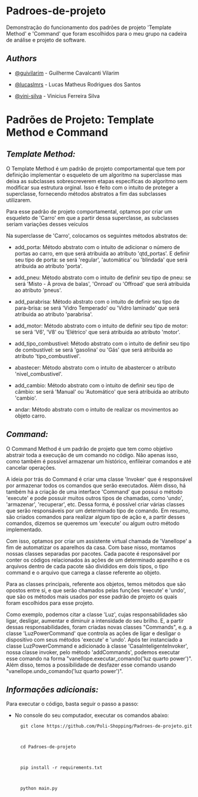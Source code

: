 # **Padroes-de-projeto**
Demonstração do funcionamento dos padrões de projeto 'Template Method' e 'Command' que foram escolhidos para o meu grupo na cadeira de análise e projeto de software. 
## *Authors*

- [@guivilarim](https://www.github.com/guivilarim) - Guilherme Cavalcanti Vilarim
- [@lucaslmrs](https://github.com/lucaslmrs) - Lucas Matheus Rodrigues dos Santos
- [@vini-silva](https://github.com/vini-silva) - Vinicius Ferreira Silva

# **Padrões de Projeto: Template Method e Command**

## ***Template Method:***

O Template Method é um padrão de projeto comportamental que tem por definição implementar o esqueleto de um algoritmo na superclasse mas deixa as subclasses sobrescreverem etapas específicas do algoritmo sem modificar sua estrutura orginal. Isso é feito com o intuito de proteger a superclasse, fornecendo métodos abstratos a fim das subclasses utilizarem.

Para esse padrão de projeto comportamental, optamos por criar um esqueleto de 'Carro' em que a partir dessa superclasse, as subclasses seriam variações desses veículos

Na superclasse de 'Carro', colocamos os seguintes métodos abstratos de:
- add_porta: Método abstrato com o intuito de adicionar o número de portas ao carro, em que será atribuida ao atributo 'qtd_portas'. E definir seu tipo de porta: se será 'regular', 'automática' ou 'blindada' que será atribuida ao atributo 'porta'.
- add_pneu: Método abstrato com o intuito de definir seu tipo de pneu: se será 'Misto - À prova de balas', 'Onroad' ou 'Offroad' que será atribuida ao atributo 'pneus'.
- add_parabrisa: Método abstrato com o intuito de definir seu tipo de para-brisa: se será 'Vidro Temperado' ou 'Vidro laminado' que será atribuida ao atributo 'parabrisa'.
- add_motor: Método abstrato com o intuito de definir seu tipo de motor: se será 'V6', 'V8' ou 'Elétrico' que será atribuida ao atributo 'motor'.
- add_tipo_combustivel: Método abstrato com o intuito de definir seu tipo de combustível: se será 'gasolina' ou 'Gás' que será atribuida ao atributo 'tipo_combustivel'.
- abastecer: Método abstrato com o intuito de abastercer o atributo 'nivel_combustivel'.
- add_cambio: Método abstrato com o intuito de definir seu tipo de câmbio: se será 'Manual' ou 'Automático' que será atribuida ao atributo 'cambio'.
- andar: Método abstrato com o intuito de realizar os movimentos ao objeto carro.

## ***Command:***

O Command Method é um padrão de projeto que tem como objetivo abstrair toda a execução de um comando no código. Não apenas isso, como também é possível armazenar um histórico, enfileirar comandos e até cancelar operações.

A ideia por trás do Command é criar uma classe 'Invoker' que é responsável por armazenar todos os comandos que serão executados. Além disso, há também há a criação de uma interface 'Command' que possui o método 'execute' e pode possuir muitos outros tipos de chamadas, como 'undo', 'armazenar', 'recuperar', etc. Dessa forma, é possível criar várias classes que serão responsáveis por um determinado tipo de comando. Em resumo, são criados comandos para realizar algum tipo de ação e, a partir desses comandos, dizemos se queremos um 'execute' ou algum outro método implementado.

Com isso, optamos por criar um assistente virtual chamada de 'Vanellope' a fim de automatizar os aparelhos da casa. Com base nisso, montamos nossas classes separadas por pacotes. Cada pacote é responsável por conter os códigos relacionados às ações de um determinado aparelho e os arquivos dentro de cada pacote são divididos em dois tipos, o tipo command e o arquivo que carrega a classe referente ao objeto.

Para as classes principais, referente aos objetos, temos métodos que são opostos entre si, e que serão chamados pelas funções 'execute' e 'undo', que são os métodos mais usados por esse padrão de projeto os quais foram escolhidos para esse projeto. 

Como exemplo, podemos citar a classe 'Luz', cujas responsabilidades são ligar, desligar, aumentar e diminuir a intensidade do seu brilho. E, a partir dessas responsabilidades, foram criadas novas classes "Commands", e.g. a classe 'LuzPowerCommand' que controla as ações de ligar e desligar o dispositivo com seus métodos 'execute' e 'undo'. Após ter instanciado a classe LuzPowerCommand e adicionado à classe 'CasaInteligenteInvoker', nossa classe invoker, pelo método 'addCommands', podemos executar esse comando na forma "vanellope.executar_comando('luz quarto power')". Além disso, temos a possibilidade de desfazer esse comando usando "vanellope.undo_comando('luz quarto power')".

## *Informações adicionais:*
Para executar o código, basta seguir o passo a passo:

- No console do seu computador, executar os comandos abaixo:

        git clone https://github.com/Poli-Shopping/Padroes-de-projeto.git

        cd Padroes-de-projeto

        pip install -r requirements.txt

        python main.py
